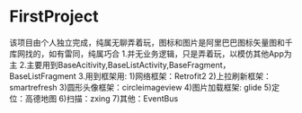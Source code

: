# FirstProject
该项目由个人独立完成，纯属无聊弄着玩，图标和图片是阿里巴巴图标矢量图和千库网找的，如有雷同，纯属巧合
1.并无业务逻辑，只是弄着玩，以模仿其他App为主
2.主要用到BaseAcitivity,BaseListActivity,BaseFragment，BaseListFragment
3.用到框架用:
  1)网络框架：Retrofit2
  2)上拉刷新框架：smartrefresh
  3)圆形头像框架：circleimageview
  4)图片加载框架: glide
  5)定位：高德地图
  6)扫描：zxing
  7)其他：EventBus


